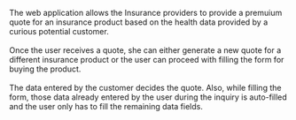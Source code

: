 The web application allows the Insurance providers to provide a premuium quote for an insurance product based on the health data provided by a curious potential customer.<br />
<br />
Once the user receives a quote, she can either generate a new quote for a different insurance product or the user can proceed with filling the form for buying the product.<br />
<br />
The data entered by the customer decides the quote. Also, while filling the form, those data already entered by the user during the inquiry is auto-filled and the user only has to fill the remaining data fields.
